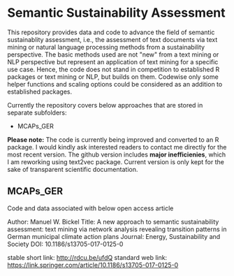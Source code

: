 # Semantic Sustainability Assessment
This repository provides data and code to advance the field of semantic sustainablity assessment, i.e., the assessment of text documents via text mining or natural language processing methods from a sustainability perspective. The basic methods used are not "new" from a text mining or NLP perspective but represent an application of text mining for a specific use case. Hence, the code does not stand in competition to established R packages or text mining or NLP, but builds on them. Codewise only some helper functions and scaling options could be considered as an addition to established packages.

Currently the repository covers below approaches that are stored in separate subfolders:
- MCAPs_GER

**Please note:** The code is currently being improved and converted to an R package. I would kindly ask interested readers to contact me directly for the most recent version. The github version includes **major inefficienies**, which I am reworking using text2vec package. Current version is only kept for the sake of transparent scientific documentation.

## MCAPs_GER
Code and data associated with below open access article

Author: Manuel W. Bickel
Title: A new approach to semantic sustainability assessment: text mining via network analysis revealing transition patterns in German municipal climate action plans
Journal: Energy, Sustainability and Society
DOI: 10.1186/s13705-017-0125-0

stable short link: http://rdcu.be/ufdQ 
standard web link: https://link.springer.com/article/10.1186/s13705-017-0125-0


